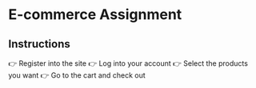 # E-commerce Assignment

## Instructions

👉 Register into the site
👉 Log into your account
👉 Select the products you want
👉 Go to the cart and check out